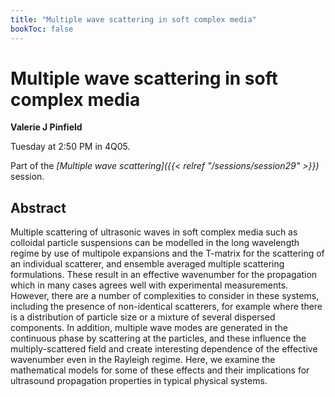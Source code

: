 ```yaml
---
title: "Multiple wave scattering in soft complex media"
bookToc: false
---
```


# Multiple wave scattering in soft complex media

**Valerie J Pinfield**

Tuesday at 2:50 PM in 4Q05.

Part of the *[Multiple wave scattering]({{< relref "/sessions/session29" >}})* session.

## Abstract

Multiple scattering of ultrasonic waves in soft complex media such as colloidal particle suspensions can be modelled in the long wavelength regime by use of multipole expansions and the T-matrix for the scattering of an individual scatterer, and ensemble averaged multiple scattering formulations. These result in an effective wavenumber for the propagation which in many cases agrees well with experimental measurements. However, there are a number of complexities to consider in these systems, including the presence of non-identical scatterers, for example where there is a distribution of particle size or a mixture of several dispersed components. In addition, multiple wave modes are generated in the continuous phase by scattering at the particles, and these influence the multiply-scattered field and create interesting dependence of the effective wavenumber even in the Rayleigh regime. Here, we examine the mathematical models for some of these effects and their implications for ultrasound propagation properties in typical physical systems. 


